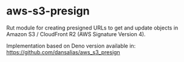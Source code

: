 # aws-s3-presign #

Rut module for creating presigned URLs to get and update objects in Amazon S3 / CloudFront R2 (AWS Signature Version 4).

Implementation based on Deno version available in: https://github.com/dansalias/aws_s3_presign
